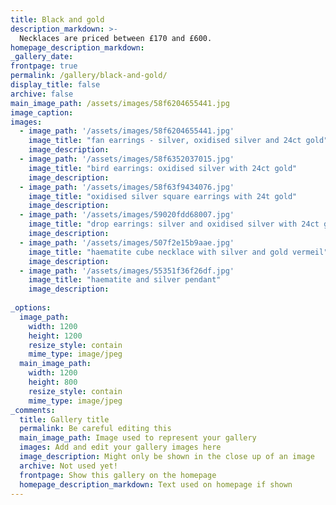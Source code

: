 ```yaml
---
title: Black and gold
description_markdown: >-
  Necklaces are priced between £170 and £600.
homepage_description_markdown: 
_gallery_date:
frontpage: true
permalink: /gallery/black-and-gold/
display_title: false
archive: false
main_image_path: /assets/images/58f6204655441.jpg
image_caption: 
images:
  - image_path: '/assets/images/58f6204655441.jpg'
    image_title: "fan earrings - silver, oxidised silver and 24ct gold"
    image_description: 
  - image_path: '/assets/images/58f6352037015.jpg'
    image_title: "bird earrings: oxidised silver with 24ct gold"
    image_description:
  - image_path: '/assets/images/58f63f9434076.jpg'
    image_title: "oxidised silver square earrings with 24t gold"
    image_description:
  - image_path: '/assets/images/59020fdd68007.jpg'
    image_title: "drop earrings: silver and oxidised silver with 24ct gold"
    image_description:
  - image_path: '/assets/images/507f2e15b9aae.jpg'
    image_title: "haematite cube necklace with silver and gold vermeil"
    image_description:
  - image_path: '/assets/images/55351f36f26df.jpg'
    image_title: "haematite and silver pendant"
    image_description:
 
_options:
  image_path:
    width: 1200
    height: 1200
    resize_style: contain
    mime_type: image/jpeg
  main_image_path:
    width: 1200
    height: 800
    resize_style: contain
    mime_type: image/jpeg
_comments:
  title: Gallery title
  permalink: Be careful editing this
  main_image_path: Image used to represent your gallery
  images: Add and edit your gallery images here
  image_description: Might only be shown in the close up of an image
  archive: Not used yet!
  frontpage: Show this gallery on the homepage
  homepage_description_markdown: Text used on homepage if shown
---
```


